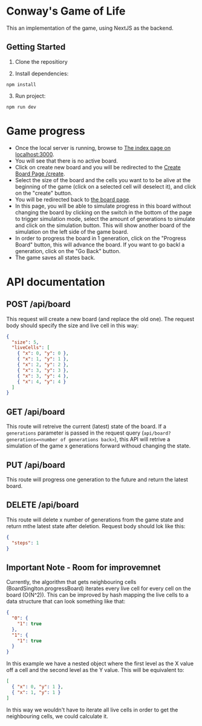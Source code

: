 # Conway's Game of Life

This an implementation of the game, using NextJS as the backend.

## Getting Started

1. Clone the repositiory

2. Install dependencies:

```console
npm install
```

3. Run project:

```console
npm run dev
```

# Game progress

- Once the local server is running, browse to [The index page on localhost:3000](http://localhost:3000/). 
- You will see that there is no active board. 
- Click on create new board and you will be redirected to the [Create Board Page /create](http://localhost:3000/create). 
- Select the size of the board and the cells you want to to be alive at the beginning of the game (click on a selected cell will deselect it), and click on the "create" button.
- You will be redirected back to [the board page](http://localhost:3000/). 
- In this page, you will be able to simulate progress in this board without changing the board by clicking on the switch in the bottom of the page to trigger simulation mode, select the amount of generations to simulate and click on the simulation button. This will show another board of the simulation on the left side of the game board.
- In order to progress the board in 1 generation, click on the "Progress Board" button, this will advance the board. If you want to go backl a generation, click on the "Go Back" button. 
- The game saves all states back.

# API documentation

## POST /api/board

This request will create a new board (and replace the old one). The request body should specify the size and live cell in this way:

```json
{
  "size": 5,
  "liveCells": [
    { "x": 0, "y": 0 },
    { "x": 1, "y": 1 },
    { "x": 2, "y": 2 },
    { "x": 3, "y": 3 },
    { "x": 3, "y": 4 },
    { "x": 4, "y": 4 }
  ]
}
```

## GET /api/board

This route will retreive the current (latest) state of the board. If a `generations` parameter is passed in the request query (`api/board?generations=<number of generations back>`), this API will retrive a simulation of the game x generations forward withoud changing the state.

## PUT /api/board

This route will progress one generation to the future and return the latest board.

## DELETE /api/board

This route will delete x number of generations from the game state and return mthe latest state after deletion. Request body should lok like this:

```json
{
  "steps": 1
}
```

## Important Note - Room for improvemnet

Currently, the algorithm that gets neighbouring cells (BoardSinglton.progressBoard) iterates every live cell for every cell on the board (O(N^2)). This can be improved by hash mapping the live cells to a data structure that can look something like that:

```json
{
  "0": {
    "1": true
  },
  "1": {
    "1": true
  }
}
```

In this example we have a nested object where the first level as the X value off a cell and the second level as the Y value. This will be equivalent to:

```json
[
  { "x": 0, "y": 1 },
  { "x": 1, "y": 1 }
]
```

In this way we wouldn't have to iterate all live cells in order to get the neighbouring cells, we could calculate it.
